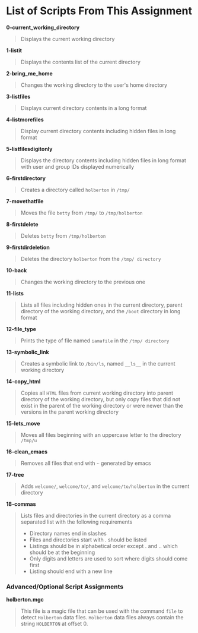 # List of Scripts From This Assignment

**0-current_working_directory**
> Displays the current working directory

**1-listit**
> Displays the contents list of the current directory

**2-bring_me_home**
> Changes the working directory to the user's home directory

**3-listfiles**
> Displays current directory contents in a long format

**4-listmorefiles**
> Display current directory contents including hidden files in long format

**5-listfilesdigitonly**
> Displays the directory contents including hidden files in long format with user and group IDs displayed numerically

**6-firstdirectory**
> Creates a directory called ```holberton``` in ```/tmp/```

**7-movethatfile**
> Moves the file ```betty``` from ```/tmp/``` to ```/tmp/holberton```

**8-firstdelete**
> Deletes ```betty``` from ```/tmp/holberton```

**9-firstdirdeletion**
> Deletes the directory ```holberton``` from the ```/tmp/ directory```

**10-back**
> Changes the working directory to the previous one

**11-lists**
> Lists all files including hidden ones in the current directory, parent directory of the working directory, and the ```/boot``` directory in long format

**12-file_type**
> Prints the type of file named ```iamafile``` in the ```/tmp/ directory```

**13-symbolic_link**
> Creates a symbolic link to ```/bin/ls```, named ```__ls__``` in the current working directory

**14-copy_html**
> Copies all ```HTML``` files from current working directory into parent directory of the working directory, but only copy files that did not exist in the parent of the working directory or were newer than the versions in the parent working directory

**15-lets_move**
> Moves all files beginning with an uppercase letter to the directory ```/tmp/u```

**16-clean_emacs**
> Removes all files that end with ```~``` generated by emacs

**17-tree**
> Adds ```welcome/```, ```welcome/to/```, and ```welcome/to/holberton``` in the current directory

**18-commas**
> Lists files and directories in the current directory as a comma separated list with the following requirements
> * Directory names end in slashes
> * Files and directories start with . should be listed
> * Listings should be in alphabetical order except . and .. which should be at the beginning
> * Only digits and letters are used to sort where digits should come first
> * Listing should end with a new line

### Advanced/Optional Script Assignments

**holberton.mgc**
> This file is a magic file that can be used with the command ```file``` to detect ```Holberton``` data files. ```Holberton``` data files always contain the string ```HOLBERTON``` at offset 0.